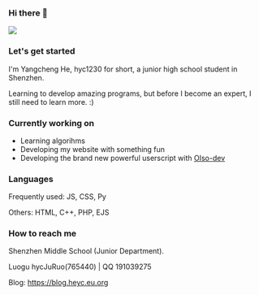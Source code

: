 ### Hi there 👋

<!--
**hyc1230/hyc1230** is a ✨ _special_ ✨ repository because its `README.md` (this file) appears on your GitHub profile.

Here are some ideas to get you started:

- 🔭 I’m currently working on ...
- 🌱 I’m currently learning ...
- 👯 I’m looking to collaborate on ...
- 🤔 I’m looking for help with ...
- 💬 Ask me about ...
- 📫 How to reach me: ...
- 😄 Pronouns: ...
- ⚡ Fun fact: ...
-->

![](https://github-readme-stats.vercel.app/api?username=hyc1230&show_icons=true)

### Let's get started

I'm Yangcheng He, hyc1230 for short, a junior high school student in Shenzhen.

Learning to develop amazing programs, but before I become an expert, I still need to learn more. :)

### Currently working on

- Learning algorihms
- Developing my website with something fun
- Developing the brand new powerful userscript with [OIso-dev](/oiso-developer-team)

### Languages

Frequently used: JS, CSS, Py

Others: HTML, C++, PHP, EJS

### How to reach me

Shenzhen Middle School (Junior Department).

Luogu hycJuRuo(765440) | QQ 191039275

Blog: <https://blog.heyc.eu.org>
